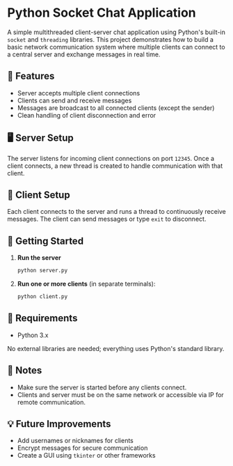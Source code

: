 # Python Socket Chat Application

A simple multithreaded client-server chat application using Python's built-in `socket` and `threading` libraries. This project demonstrates how to build a basic network communication system where multiple clients can connect to a central server and exchange messages in real time.

## 🧠 Features

* Server accepts multiple client connections
* Clients can send and receive messages
* Messages are broadcast to all connected clients (except the sender)
* Clean handling of client disconnection and error

## 🖥️ Server Setup

The server listens for incoming client connections on port `12345`. Once a client connects, a new thread is created to handle communication with that client.

## 👥 Client Setup

Each client connects to the server and runs a thread to continuously receive messages. The client can send messages or type `exit` to disconnect.

## 🚀 Getting Started

1. **Run the server**

   ```bash
   python server.py
   ```
2. **Run one or more clients** (in separate terminals):

   ```bash
   python client.py
   ```

## 🔧 Requirements

* Python 3.x

No external libraries are needed; everything uses Python's standard library.

## 📌 Notes

* Make sure the server is started before any clients connect.
* Clients and server must be on the same network or accessible via IP for remote communication.

## 💡 Future Improvements

* Add usernames or nicknames for clients
* Encrypt messages for secure communication
* Create a GUI using `tkinter` or other frameworks
